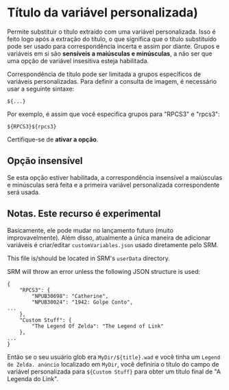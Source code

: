 # Título da variável personalizada)

Permite substituir o título extraído com uma variável personalizada. Isso é feito logo após a extração do título, o que significa que o título substituído pode ser usado para correspondência incerta e assim por diante. Grupos e variáveis em si são **sensíveis a maiúsculas e minúsculas**, a não ser que uma opção de variável insesitiva esteja habilitada.

Correspondência de título pode ser limitada a grupos específicos de variáveis personalizadas. Para definir a consulta de imagem, é necessário usar a seguinte sintaxe:
```
${...}
```
Por exemplo, é assim que você especifica grupos para "RPCS3" e "rpcs3":
```
${RPCS3}${rpcs3}
```

Certifique-se de **ativar a opção**.


## Opção insensível

Se esta opção estiver habilitada, a correspondência insensível a maiúsculas e minúsculas será feita e a primeira variável personalizada correspondente será usada.

## Notas. Este recurso é **experimental**

Basicamente, ele pode mudar no lançamento futuro (muito improvavelmente). Além disso, atualmente a única maneira de adicionar variáveis é criar/editar `customVariables.json` usado diretamente pelo SRM.

This file is/should be located in SRM's `userData` directory.

SRM will throw an error unless the following JSON structure is used:

```
{
    "RPCS3": {
        "NPUB30698": "Catherine",
        "NPUB30024": "1942: Golpe Conto",
...
    },
    "Custom Stuff": {
        "The Legend Of Zelda": "The Legend of Link"
    },
...
}
```

Então se o seu usuário glob era `MyDir/${title}.wad` e você tinha um `Legend de Zelda. anúncio` localizado em `MyDir`, você definiria o título do campo de variável personalizada para `${Custom Stuff}` para obter um título final de "A Legenda do Link".
